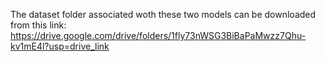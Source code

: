 The dataset folder associated woth these two models can be downloaded from this link: https://drive.google.com/drive/folders/1fly73nWSG3BiBaPaMwzz7Qhu-kv1mE4l?usp=drive_link 
